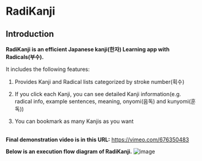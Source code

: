 # RadiKanji

## Introduction
**RadiKanji is an efficient Japanese kanji(한자) Learning app with Radicals(부수).**

It includes the following features:

1. Provides Kanji and Radical lists categorized by stroke number(획수)

2. If you click each Kanji, you can see detailed Kanji information(e.g. radical info, example sentences, meaning, onyomi(음독) and kunyomi(훈독))

3. You can bookmark as many Kanjis as you want
<br/><br/>

**Final demonstration video is in this URL:**
https://vimeo.com/676350483

**Below is an execution flow diagram of RadiKanji.**
![image](https://user-images.githubusercontent.com/11453455/177934446-e4530ec5-3e34-4004-817f-5564260439db.png)
